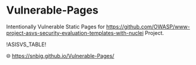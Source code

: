 # Vulnerable-Pages
Intentionally Vulnerable Static Pages for https://github.com/OWASP/www-project-asvs-security-evaluation-templates-with-nuclei Project.

!ASISVS_TABLE!

🌐 https://snbig.github.io/Vulnerable-Pages/
